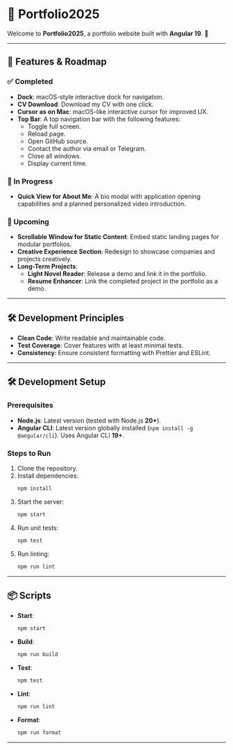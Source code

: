 # 🌟 Portfolio2025

Welcome to **Portfolio2025**, a portfolio website built with **Angular 19**. 🚀

---

## 🌟 Features & Roadmap

### ✅ Completed

- **Dock**: macOS-style interactive dock for navigation.
- **CV Download**: Download my CV with one click.
- **Cursor as on Mac**: macOS-like interactive cursor for improved UX.
- **Top Bar**: A top navigation bar with the following features:
  - Toggle full screen.
  - Reload page.
  - Open GitHub source.
  - Contact the author via email or Telegram.
  - Close all windows.
  - Display current time.

### 🚧 In Progress

- **Quick View for About Me**: A bio modal with application opening capabilities and a planned personalized video introduction.

### 📌 Upcoming

- **Scrollable Window for Static Content**: Embed static landing pages for modular portfolios.
- **Creative Experience Section**: Redesign to showcase companies and projects creatively.
- **Long-Term Projects**:
  - **Light Novel Reader**: Release a demo and link it in the portfolio.
  - **Resume Enhancer**: Link the completed project in the portfolio as a demo.

---

## 🛠️ Development Principles

- **Clean Code**: Write readable and maintainable code.
- **Test Coverage**: Cover features with at least minimal tests.
- **Consistency**: Ensure consistent formatting with Prettier and ESLint.

---

## 🛠️ Development Setup

### Prerequisites

- **Node.js**: Latest version (tested with Node.js **20+**).
- **Angular CLI**: Latest version globally installed (`npm install -g @angular/cli`). Uses Angular CLI **19+**.

### Steps to Run

1. Clone the repository.
2. Install dependencies:
   ```bash
   npm install
   ```
3. Start the server:
   ```bash
   npm start
   ```
4. Run unit tests:
   ```bash
   npm test
   ```
5. Run linting:
   ```bash
   npm run lint
   ```

---

## 📦 Scripts

- **Start**:
  ```bash
  npm start
  ```

- **Build**:
  ```bash
  npm run build
  ```

- **Test**:
  ```bash
  npm test
  ```

- **Lint**:
  ```bash
  npm run lint
  ```

- **Format**:
  ```bash
  npm run format
  ```

---
